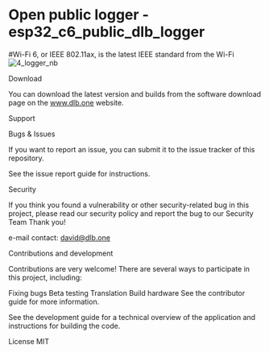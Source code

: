 # Open public logger - esp32_c6_public_dlb_logger
#Wi-Fi 6, or IEEE 802.11ax, is the latest IEEE standard from the Wi-Fi
![4_logger_nb](https://github.com/dlb-David/esp32_c6_public_dlb_logger/assets/155914323/351669b2-de1f-4fd2-9047-72313b23a71d)

Download

You can download the latest version and builds from the software download page on the www.dlb.one website.

Support



Bugs & Issues

If you want to report an issue, you can submit it to the issue tracker of this repository.

See the issue report guide for instructions.

Security

If you think you found a vulnerability or other security-related bug in this project, please read our security policy and report the bug to our Security Team Thank you!

e-mail contact: david@dlb.one

Contributions and development

Contributions are very welcome! There are several ways to participate in this project, including:

Fixing bugs
Beta testing
Translation
Build hardware
See the contributor guide for more information.

See the development guide for a technical overview of the application and instructions for building the code.


License
MIT
